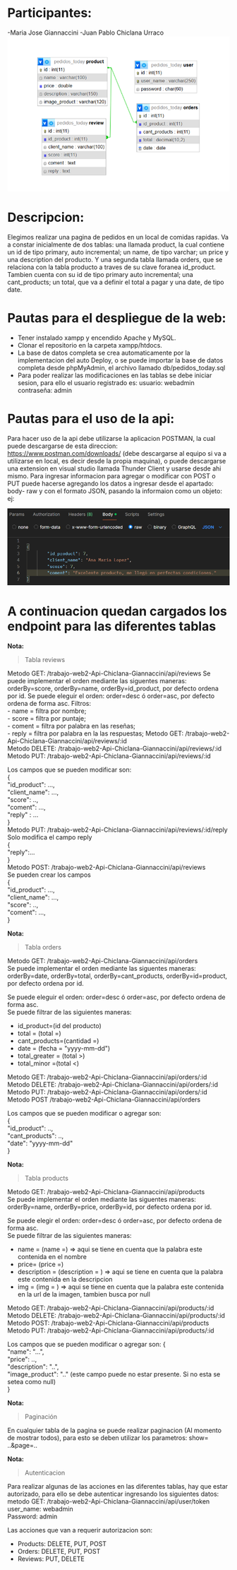 # **Participantes:**
-Maria Jose Giannaccini
-Juan Pablo Chiclana Urraco
![DIAGRAMA](imagen_tablas.png)  

# Descripcion:
Elegimos realizar una pagina de pedidos en un local de comidas rapidas. Va a constar inicialmente de dos tablas: una llamada product, la cual contiene un id de tipo primary, auto incremental; un name, de tipo varchar; un price y una description del producto.
Y una segunda tabla llamada orders, que se relaciona con la tabla producto a traves de su clave foranea id_product. Tambien cuenta con su id de tipo primary auto incremental; una cant_products; un total, que va a definir el total a pagar y una date, de tipo date. 

# Pautas para el despliegue de la web:
- Tener instalado xampp y encendido Apache y MySQL.
- Clonar el repositorio en la carpeta xampp/htdocs.
- La base de datos completa se crea automaticamente por la implementacion del auto Deploy, o se puede importar la base de datos completa desde phpMyAdmin, el archivo llamado db/pedidos_today.sql 
- Para poder realizar las modificaciones en las tablas se debe iniciar sesion, para ello el usuario registrado es:
usuario: webadmin
contraseña: admin
# Pautas para el uso de la api: 
Para hacer uso de la api debe utilizarse la aplicacion POSTMAN, la cual puede descargarse de esta direccion: https://www.postman.com/downloads/ (debe descargarse al equipo si va a utilizarse en local, es decir desde la propia maquina),
o puede descargarse una extension en visual studio llamada Thunder Client y usarse desde ahi mismo.
Para ingresar informacion para agregar o modificar con POST o PUT puede hacerse agregando los datos a ingresar desde el apartado: body- raw y con el formato JSON, pasando la informaion como un objeto:  ej:

![alt text](image-1.png)  
# A continuacion quedan cargados los endpoint para las diferentes tablas
**Nota:** 
>Tabla reviews

Metodo GET: /trabajo-web2-Api-Chiclana-Giannaccini/api/reviews 
Se puede implementar el orden mediante las siguentes maneras: orderBy=score, orderBy=name, orderBy=id_product, por defecto ordena por id.
Se puede eleguir el orden: order=desc ó order=asc, por defecto ordena de forma asc.
Filtros:   
        - name = filtra por nombre;  
        - score = filtra por puntaje;  
        - coment = filtra por palabra en las reseñas;  
        - reply = filtra por palabra en la las respuestas;
Metodo GET: /trabajo-web2-Api-Chiclana-Giannaccini/api/reviews/:id  
Metodo DELETE: /trabajo-web2-Api-Chiclana-Giannaccini/api/reviews/:id  
Metodo PUT: /trabajo-web2-Api-Chiclana-Giannaccini/api/reviews/:id  
  
Los campos que se pueden modificar son:  
    {  
        "id_product": ...,       
        "client_name": ...,  
        "score": ..,  
        "coment": ...,  
        "reply" : ...  
    }  
Metodo PUT: /trabajo-web2-Api-Chiclana-Giannaccini/api/reviews/:id/reply  
Solo modifica el campo reply   
    {  
        "reply":...  
    }  
Metodo POST: /trabajo-web2-Api-Chiclana-Giannaccini/api/reviews   
Se pueden crear los campos  
    {  
        "id_product": ...,  
        "client_name": ...,  
        "score": ..,  
        "coment": ...,  
    }  
  
**Nota:**   
>Tabla orders  
  
Metodo GET: /trabajo-web2-Api-Chiclana-Giannaccini/api/orders  
Se puede implementar el orden mediante las siguentes maneras: orderBy=date, orderBy=total,  orderBy=cant_products, orderBy=id=product, por defecto ordena por id.  
  
Se puede eleguir el orden: order=desc ó order=asc, por defecto ordena de forma asc.  
Se puede filtrar de las siguientes maneras:   
- id_product=(id del producto)  
- total = (total =)  
- cant_products=(cantidad =)  
- date = (fecha = "yyyy-mm-dd")  
- total_greater = (total >)  
- total_minor =(total <)  
   
Metodo GET: /trabajo-web2-Api-Chiclana-Giannaccini/api/orders/:id  
Metodo DELETE: /trabajo-web2-Api-Chiclana-Giannaccini/api/orders/:id  
Metodo PUT: /trabajo-web2-Api-Chiclana-Giannaccini/api/orders/:id  
Metodo POST /trabajo-web2-Api-Chiclana-Giannaccini/api/orders  
  
Los campos que se pueden modificar o agregar son:  
    {  
        "id_product": ..,  
        "cant_products": ..,  
        "date": "yyyy-mm-dd"  
    }  
  
**Nota:**   
>Tabla products    
    
Metodo GET: /trabajo-web2-Api-Chiclana-Giannaccini/api/products  
Se puede implementar el orden mediante las siguentes maneras: orderBy=name, orderBy=price, orderBy=id, por defecto ordena por id.  
  
Se puede elegir el orden: order=desc ó order=asc, por defecto ordena de forma asc.    
Se puede filtrar de las siguientes maneras:   
- name = (name =)   =>  aqui se tiene en cuenta que la palabra este contenida en el nombre  
- price= (price =)  
- description = (description = ) => aqui se tiene en cuenta que la palabra este contenida en la descripcion  
- img = (img = )  => aqui se tiene en cuenta que la palabra este contenida en la url de la imagen, tambien busca por null  
  
Metodo GET: /trabajo-web2-Api-Chiclana-Giannaccini/api/products/:id  
Metodo DELETE: /trabajo-web2-Api-Chiclana-Giannaccini/api/products/:id  
Metodo POST: /trabajo-web2-Api-Chiclana-Giannaccini/api/products  
Metodo PUT: /trabajo-web2-Api-Chiclana-Giannaccini/api/products/:id  
  
Los campos que se pueden modificar o agregar son: 
 {  
        "name": "...",  
        "price": ..,  
        "description": "..",  
        "image_product": ".."   (este campo puede no estar presente. Si no esta se setea como null)  
}  
  
**Nota:**   
>Paginación  
  
En cualquier tabla de la pagina se puede realizar paginacion (Al momento de mostrar todos), para esto se deben utilizar los parametros:
show= ..&page=..  
  
**Nota:**   
>Autenticacion  
   
Para realizar algunas de las acciones en las diferentes tablas, hay que estar autorizado, para ello se debe autenticar ingresando los siguientes datos:  
metodo GET: /trabajo-web2-Api-Chiclana-Giannaccini/api/user/token  
user_name: webadmin   
Password: admin  
   
Las acciones que van a requerir autorizacion son:  
- Products: DELETE, PUT, POST  
- Orders: DELETE, PUT, POST  
- Reviews: PUT, DELETE  




